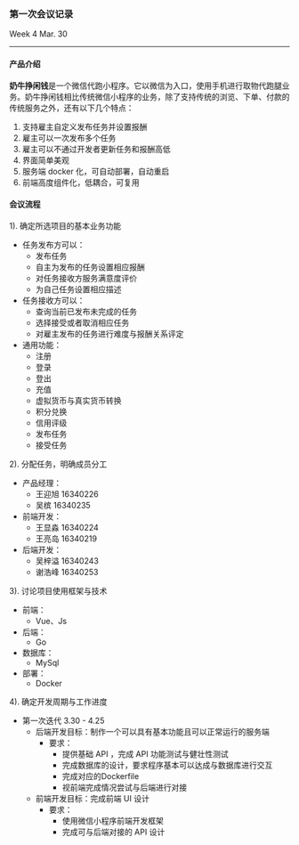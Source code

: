 ### 第一次会议记录

Week 4 Mar. 30

---

#### 产品介绍

**奶牛挣闲钱**是一个微信代跑小程序。它以微信为入口，使用手机进行取物代跑腿业务。奶牛挣闲钱相比传统微信小程序的业务，除了支持传统的浏览、下单、付款的传统服务之外，还有以下几个特点：

1. 支持雇主自定义发布任务并设置报酬
2. 雇主可以一次发布多个任务
3. 雇主可以不通过开发者更新任务和报酬高低
4. 界面简单美观
5. 服务端 docker 化，可自动部署，自动重启
6. 前端高度组件化，低耦合，可复用

#### 会议流程

1).  确定所选项目的基本业务功能

- 任务发布方可以：
  - 发布任务
  - 自主为发布的任务设置相应报酬
  - 对任务接收方服务满意度评价
  - 为自己任务设置相应描述
- 任务接收方可以：
  - 查询当前已发布未完成的任务
  - 选择接受或者取消相应任务
  - 对雇主发布的任务进行难度与报酬关系评定
- 通用功能：
  - 注册
  - 登录
  - 登出
  - 充值
  - 虚拟货币与真实货币转换
  - 积分兑换
  - 信用评级
  - 发布任务
  - 接受任务

2).  分配任务，明确成员分工

- 产品经理：
  - 王迎旭 16340226
  - 吴槟  16340235
- 前端开发：
  - 王显淼  16340224
  - 王亮岛  16340219
- 后端开发：
  - 吴梓溢  16340243
  - 谢浩峰  16340253

3).  讨论项目使用框架与技术

- 前端：
  - Vue、Js
- 后端：
  - Go 
- 数据库：
  - MySql
- 部署：
  - Docker

4).  确定开发周期与工作进度

- 第一次迭代 3.30 - 4.25
  - 后端开发目标：制作一个可以具有基本功能且可以正常运行的服务端
    - 要求：
      - 提供基础 API ，完成 API 功能测试与健壮性测试
      - 完成数据库的设计，要求程序基本可以达成与数据库进行交互
      - 完成对应的Dockerfile
      - 视前端完成情况尝试与后端进行对接
  - 前端开发目标：完成前端 UI 设计
    - 要求：
      - 使用微信小程序前端开发框架
      - 完成可与后端对接的 API 设计

